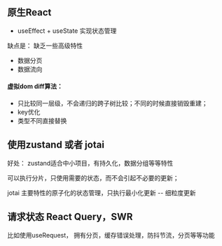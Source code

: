

## 原生React

- useEffect + useState 实现状态管理

缺点是：
缺乏一些高级特性
- 数据分页
- 数据流向

#### 虚拟dom diff算法：
- 只比较同一层级，不会递归的跨子树比较；不同的时候直接销毁重建；
- key优化
- 类型不同直接替换

## 使用zustand 或者 jotai

好处：
zustand适合中小项目，有持久化，数据分组等等特性

可以执行分片，只使用需要的状态，而不会引起不必要的更新；

jotai 主要特性的原子化的状态管理，只执行最小化更新 -- 细粒度更新


## 请求状态 React Query，SWR

比如使用useRequest， 拥有分页，缓存错误处理，防抖节流，分页等等功能

